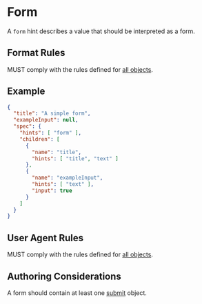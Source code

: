 # Form

A `form` hint describes a value that should be interpreted as a form.

## Format Rules

MUST comply with the rules defined for [all objects](#objects).

## Example

```json
{
  "title": "A simple form",
  "exampleInput": null,
  "spec": {
    "hints": [ "form" ],
    "children": [
      {
        "name": "title",
        "hints": [ "title", "text" ]
      },
      {
        "name": "exampleInput",
        "hints": [ "text" ],
        "input": true
      }
    ]
  }
}
```

## User Agent Rules

MUST comply with the rules defined for [all objects](#objects).

## Authoring Considerations

A form should contain at least one [submit](#submit) object.

